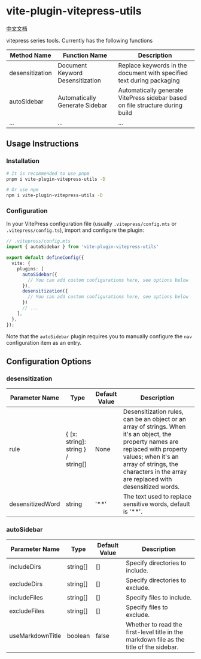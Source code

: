 # vite-plugin-vitepress-utils

[中文文档](./README-CN.md)

vitepress series tools. Currently has the following functions

Method Name | Function Name | Description |
| -------- | ---- | ---- |
| desensitization | Document Keyword Desensitization | Replace keywords in the document with specified text during packaging |
| autoSidebar | Automatically Generate Sidebar | Automatically generate VitePress sidebar based on file structure during build |
...|...|...

## Usage Instructions

### Installation

```sh
# It is recommended to use pnpm
pnpm i vite-plugin-vitepress-utils -D

# Or use npm
npm i vite-plugin-vitepress-utils -D
```

### Configuration

In your VitePress configuration file (usually `.vitepress/config.mts` or `.vitepress/config.ts`), import and configure the plugin:

```ts
// .vitepress/config.mts
import { autoSidebar } from 'vite-plugin-vitepress-utils'

export default defineConfig({
  vite: {
    plugins: [
      autoSidebar({
        // You can add custom configurations here, see options below
      }),
      desensitization({
        // You can add custom configurations here, see options below
      })
      // ...
    ],
  },
});
```

Note that the `autoSidebar` plugin requires you to manually configure the `nav` configuration item as an entry.

## Configuration Options

### desensitization

| Parameter Name | Type | Default Value | Description |
| -------- | ---- | ---- | ---- |
| rule | { [x: string]: string } / string[] | None | Desensitization rules, can be an object or an array of strings. When it's an object, the property names are replaced with property values; when it's an array of strings, the characters in the array are replaced with desensitized words. |
| desensitizedWord | string | '**' | The text used to replace sensitive words, default is '**'. |


### autoSidebar

| Parameter Name | Type | Default Value | Description |
| -------- | ---- | ---- | ---- |
| includeDirs | string[] | [] | Specify directories to include. |
| excludeDirs | string[] | [] | Specify directories to exclude. |
| includeFiles | string[] | [] | Specify files to include. |
| excludeFiles | string[] | [] | Specify files to exclude. |
| useMarkdownTitle | boolean | false | Whether to read the first-level title in the markdown file as the title of the sidebar. |
